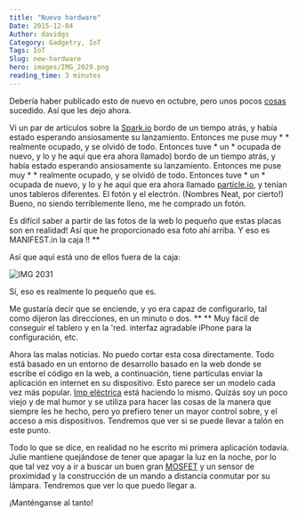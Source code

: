 ```yaml
---
title: "Nuevo hardware"
Date: 2015-12-04
Author: davidgs
Category: Gadgetry, IoT
Tags: IoT
Slug: new-hardware
hero: images/IMG_2029.png
reading_time: 3 minutes
---
```


Debería haber publicado esto de nuevo en octubre, pero unos pocos [cosas](/posts/category/work/2015/a-shock-to-the-system/) sucedido. Así que les dejo ahora.

Vi un par de artículos sobre la [Spark.io](http://particle.io/) bordo de un tiempo atrás, y había estado esperando ansiosamente su lanzamiento. Entonces me puse muy * * realmente ocupado, y se olvidó de todo. Entonces tuve * un * ocupada de nuevo, y lo y he aquí que era ahora llamado) bordo de un tiempo atrás, y había estado esperando ansiosamente su lanzamiento. Entonces me puse muy * * realmente ocupado, y se olvidó de todo. Entonces tuve * un * ocupada de nuevo, y lo y he aquí que era ahora llamado [particle.io](http://particle.io/), y tenían unos tableros diferentes. El fotón y el electrón. (Nombres Neat, por cierto!) Bueno, no siendo terriblemente lleno, me he comprado un fotón.

Es difícil saber a partir de las fotos de la web lo pequeño que estas placas son en realidad! Así que he proporcionado esa foto ahí arriba. Y eso es MANIFEST.in la caja !! **

Así que aquí está uno de ellos fuera de la caja:

![IMG 2031](/posts/category/iot/iot-hardware/images/IMG_2031.png)

Sí, eso es realmente lo pequeño que es.

Me gustaría decir que se enciende, y yo era capaz de configurarlo, tal como dijeron las direcciones, en un minuto o dos. ** ** Muy fácil de conseguir el tablero y en la 'red. interfaz agradable iPhone para la configuración, etc.

Ahora las malas noticias. No puedo cortar esta cosa directamente. Todo está basado en un entorno de desarrollo basado en la web donde se escribe el código en la web, a continuación, tiene partículas enviar la aplicación en internet en su dispositivo. Esto parece ser un modelo cada vez más popular. [Imp eléctrica](http://electricimp.com/) está haciendo lo mismo. Quizás soy un poco viejo y de mal humor y se utiliza para hacer las cosas de la manera que siempre les he hecho, pero yo prefiero tener un mayor control sobre, y el acceso a mis dispositivos. Tendremos que ver si se puede llevar a talón en este punto.

Todo lo que se dice, en realidad no he escrito mi primera aplicación todavía. Julie mantiene quejándose de tener que apagar la luz en la noche, por lo que tal vez voy a ir a buscar un buen gran [MOSFET](https://en.wikipedia.org/wiki/MOSFET) y un sensor de proximidad y la construcción de un mando a distancia conmutar por su lámpara. Tendremos que ver lo que puedo llegar a.

¡Manténganse al tanto!
